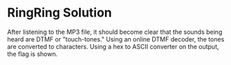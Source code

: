 # RingRing Solution

After listening to the MP3 file, it should become clear that the sounds being heard are DTMF or "touch-tones." Using an online DTMF decoder, the tones are converted to characters. Using a hex to ASCII converter on the output, the flag is shown.
